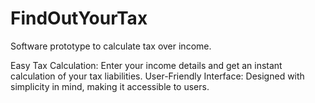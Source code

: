 # FindOutYourTax
 Software prototype to calculate tax over income. 

 Easy Tax Calculation: Enter your income details and get an instant calculation of your tax liabilities.
User-Friendly Interface: Designed with simplicity in mind, making it accessible to users.
